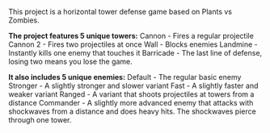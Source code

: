 This project is a horizontal tower defense game based on Plants vs Zombies.

**The project features 5 unique towers:**
Cannon - Fires a regular projectile
Cannon 2 - Fires two projectiles at once
Wall - Blocks enemies
Landmine - Instantly kills one enemy that touches it
Barricade - The last line of defense, losing two means you lose the game.

**It also includes 5 unique enemies:**
Default - The regular basic enemy
Stronger - A slightly stronger and slower variant
Fast - A slightly faster and weaker variant
Ranged - A variant that shoots projectiles at towers from a distance
Commander - A slightly more advanced enemy that attacks with shockwaves from a distance and does heavy hits. The shockwaves pierce through one tower.
